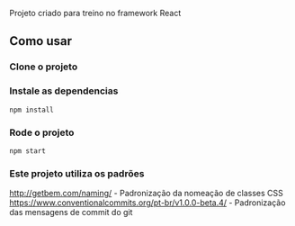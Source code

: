 Projeto criado para treino no framework React

## Como usar
### Clone o projeto

### Instale as dependencias
`npm install`

### Rode o projeto
`npm start`

### Este projeto utiliza os padrões
http://getbem.com/naming/ - Padronização da nomeação de classes CSS
https://www.conventionalcommits.org/pt-br/v1.0.0-beta.4/ - Padronização das mensagens de commit do git
